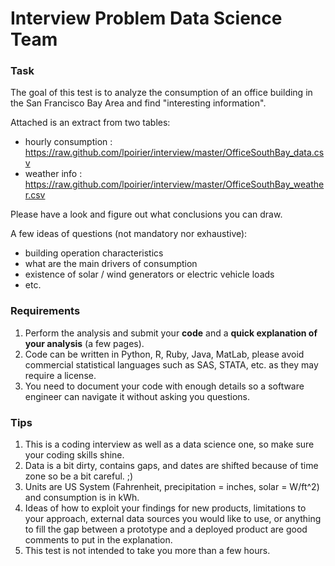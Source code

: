 Interview Problem Data Science Team
===================================

### Task 

The goal of this test is to analyze the consumption of an office building in the San Francisco Bay Area and find "interesting information".

Attached is an extract from two tables:
- hourly consumption : https://raw.github.com/lpoirier/interview/master/OfficeSouthBay_data.csv
- weather info : https://raw.github.com/lpoirier/interview/master/OfficeSouthBay_weather.csv

Please have a look and figure out what conclusions you can draw.  

A few ideas of questions (not mandatory nor exhaustive):
- building operation characteristics
- what are the main drivers of consumption
- existence of solar / wind generators or electric vehicle loads
- etc.

### Requirements

1.  Perform the analysis and submit your __code__ and a __quick explanation of your analysis__ (a few pages). 
2.  Code can be written in Python, R, Ruby, Java, MatLab, please avoid commercial statistical languages such as SAS, STATA, etc. as they may require a license.
3.  You need to document your code with enough details so a software engineer can navigate it without asking you questions.

### Tips

1.  This is a coding interview as well as a data science one, so make sure your coding skills shine.
2.  Data is a bit dirty, contains gaps, and dates are shifted because of time zone so be a bit careful. ;)
3.  Units are US System (Fahrenheit, precipitation = inches, solar = W/ft^2) and consumption is in kWh.
4.  Ideas of how to exploit your findings for new products, limitations to your approach, external data sources you would like to use, or anything to fill the gap between a prototype and a deployed product are good comments to put in the explanation.
5.  This test is not intended to take you more than a few hours.
